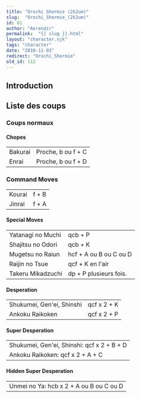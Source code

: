 ```yaml
---
title: "Orochi Shermie (2k2um)"
slug:  "Orochi_Shermie_(2k2um)"
id: 61
author: "Aerendir"
permalink:  "{{ slug }}.html"
layout: "character.njk"
tags: "character"
date: "2010-11-03"
redirect: "Orochi_Shermie"
old_id: 112
---
```


## Introduction

## Liste des coups

### Coups normaux

#### Chopes

|         |                    |
|---------|--------------------|
| Bakurai | Proche, b ou f + C |
| Enrai   | Proche, b ou f + D |

### Command Moves

|        |       |
|--------|-------|
| Kourai | f + B |
| Jinrai | f + A |

#### Special Moves

|                   |                        |
|-------------------|------------------------|
| Yatanagi no Muchi | qcb + P                |
| Shajitsu no Odori | qcb + K                |
| Mugetsu no Raiun  | hcf + A ou B ou C ou D |
| Raijin no Tsue    | qcf + K en l'air       |
| Takeru Mikadzuchi | dp + P plusieurs fois. |

#### Desperation

|                           |             |
|---------------------------|-------------|
| Shukumei, Gen'ei, Shinshi | qcf x 2 + K |
| Ankoku Raikoken           | qcf x 2 + P |

#### Super Desperation

|                                            |
|--------------------------------------------|
| Shukumei, Gen'ei, Shinshi: qcf x 2 + B + D |
| Ankoku Raikoken: qcf x 2 + A + C           |

#### Hidden Super Desperation

|                                         |
|-----------------------------------------|
| Unmei no Ya: hcb x 2 + A ou B ou C ou D |

